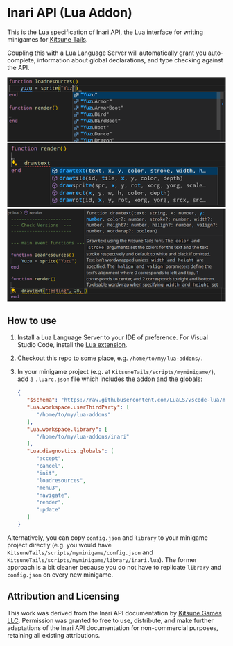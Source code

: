# Inari API (Lua Addon)

This is the Lua specification of Inari API,
the Lua interface for writing minigames for [Kitsune Tails][1].

Coupling this with a Lua Language Server
will automatically grant you auto-complete,
information about global declarations,
and type checking against the API.

![Screenshot from Visual Studio Code: auto-complete of sprite types](screenshots/inari-vscode-1.png)
![Screenshot from Visual Studio Code: auto-complete of global function names](screenshots/inari-vscode-2.png)
![Screenshot from Visual Studio Code: presentation of `drawtext` function signature](screenshots/inari-vscode-3.png)

[1]: https://kitsunegames.com/games/kitsunetails/

## How to use

1. Install a Lua Language Server to your IDE of preference.
   For Visual Studio Code, install the [Lua extension][2].
2. Checkout this repo to some place, e.g. `/home/to/my/lua-addons/`.
3. In your minigame project (e.g. at `KitsuneTails/scripts/myminigame/`),
   add a `.luarc.json` file which includes the addon and the globals:

   ```json
   {
      "$schema": "https://raw.githubusercontent.com/LuaLS/vscode-lua/master/setting/schema.json",
      "Lua.workspace.userThirdParty": [
         "/home/to/my/lua-addons"
      ],
      "Lua.workspace.library": [
         "/home/to/my/lua-addons/inari"
      ],
      "Lua.diagnostics.globals": [
         "accept",
         "cancel",
         "init",
         "loadresources",
         "menu3",
         "navigate",
         "render",
         "update"
      ]
   }
   ```

Alternatively, you can copy `config.json` and `library` to your minigame project directly
(e.g. you would have `KitsuneTails/scripts/myminigame/config.json`
and `KitsuneTails/scripts/myminigame/library/inari.lua`).
The former approach is a bit cleaner because you do not have to replicate
`library` and `config.json` on every new minigame.

[2]: https://marketplace.visualstudio.com/items?itemName=sumneko.lua

## Attribution and Licensing

This work was derived from the Inari API documentation by [Kitsune Games LLC][3].
Permission was granted to free to use, distribute, and make further adaptations of the Inari API documentation
for non-commercial purposes, retaining all existing attributions.

[3]: https://kitsunegames.com
